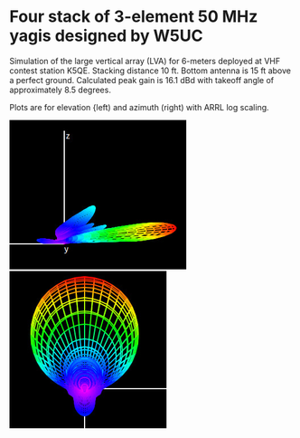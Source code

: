 # Four stack of 3-element 50 MHz yagis designed by W5UC

Simulation of the large vertical array (LVA) for 6-meters deployed at VHF contest station K5QE. Stacking distance 10 ft. Bottom antenna is 15 ft above
a perfect ground. Calculated peak gain is 16.1 dBd with takeoff angle of approximately 8.5 degrees.

Plots are for elevation {left) and azimuth (right) with ARRL log scaling.

![alt text](https://github.com/microphonon/antenna-modeling/blob/main/W5UC/2.jpg) &nbsp;&nbsp;&nbsp;&nbsp;     ![alt text](https://github.com/microphonon/antenna-modeling/blob/main/W5UC/1.jpg)




